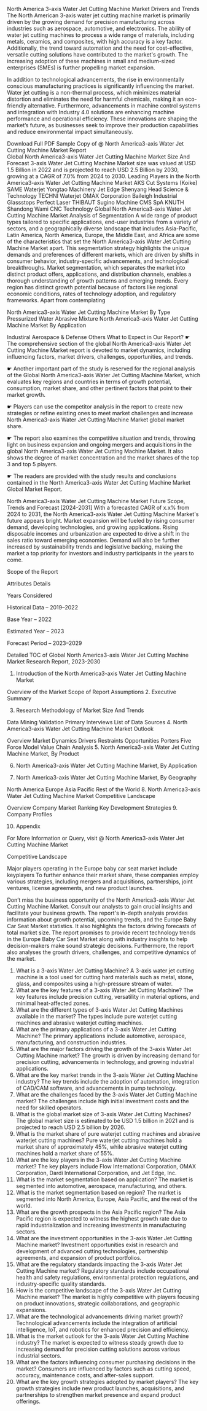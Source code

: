 North America 3-axis Water Jet Cutting Machine Market Drivers and Trends
The North American 3-axis water jet cutting machine market is primarily driven by the growing demand for precision manufacturing across industries such as aerospace, automotive, and electronics. The ability of water jet cutting machines to process a wide range of materials, including metals, ceramics, and composites, with high accuracy is a key factor. Additionally, the trend toward automation and the need for cost-effective, versatile cutting solutions have contributed to the market's growth. The increasing adoption of these machines in small and medium-sized enterprises (SMEs) is further propelling market expansion.

In addition to technological advancements, the rise in environmentally conscious manufacturing practices is significantly influencing the market. Water jet cutting is a non-thermal process, which minimizes material distortion and eliminates the need for harmful chemicals, making it an eco-friendly alternative. Furthermore, advancements in machine control systems and integration with Industry 4.0 solutions are enhancing machine performance and operational efficiency. These innovations are shaping the market’s future, as businesses seek to improve their production capabilities and reduce environmental impact simultaneously.

Download Full PDF Sample Copy of @ North America3-axis Water Jet Cutting Machine Market Report  
Global North America3-axis Water Jet Cutting Machine Market Size And Forecast
3-axis Water Jet Cutting Machine Market size was valued at USD 1.5 Billion in 2022 and is projected to reach USD 2.5 Billion by 2030, growing at a CAGR of 7.0% from 2024 to 2030.
Leading Players in the North America3-axis Water Jet Cutting Machine Market
AKS Cut Systems (Koike)
SAME Waterjet
Yongtao Machinery
Jet Edge
Shenyang Head Science & Technology
TECHNI Waterjet
OMAX Corporation
Baileigh Industrial
Glassstops
Perfect Laser
THIBAUT
Sugino Machine
CMS SpA
KNUTH
Shandong Wami CNC Technology
Global North America3-axis Water Jet Cutting Machine Market Analysis of Segmentation
A wide range of product types tailored to specific applications, end-user industries from a variety of sectors, and a geographically diverse landscape that includes Asia-Pacific, Latin America, North America, Europe, the Middle East, and Africa are some of the characteristics that set the North America3-axis Water Jet Cutting Machine Market apart. This segmentation strategy highlights the unique demands and preferences of different markets, which are driven by shifts in consumer behavior, industry-specific advancements, and technological breakthroughs. Market segmentation, which separates the market into distinct product offers, applications, and distribution channels, enables a thorough understanding of growth patterns and emerging trends. Every region has distinct growth potential because of factors like regional economic conditions, rates of technology adoption, and regulatory frameworks. Apart from contemplating

North America3-axis Water Jet Cutting Machine Market By Type
Pressurized Water
Abrasive Mixture
North America3-axis Water Jet Cutting Machine Market By Application

Industiral
Aerospace & Defense
Others
What to Expect in Our Report?
☛ The comprehensive section of the global North America3-axis Water Jet Cutting Machine Market report is devoted to market dynamics, including influencing factors, market drivers, challenges, opportunities, and trends.

☛ Another important part of the study is reserved for the regional analysis of the Global North America3-axis Water Jet Cutting Machine Market, which evaluates key regions and countries in terms of growth potential, consumption, market share, and other pertinent factors that point to their market growth.

☛ Players can use the competitor analysis in the report to create new strategies or refine existing ones to meet market challenges and increase North America3-axis Water Jet Cutting Machine Market global market share.

☛ The report also examines the competitive situation and trends, throwing light on business expansion and ongoing mergers and acquisitions in the global North America3-axis Water Jet Cutting Machine Market. It also shows the degree of market concentration and the market shares of the top 3 and top 5 players.

☛ The readers are provided with the study results and conclusions contained in the North America3-axis Water Jet Cutting Machine Market Global Market Report.

North America3-axis Water Jet Cutting Machine Market Future Scope, Trends and Forecast [2024-2031]
With a forecasted CAGR of x.x% from 2024 to 2031, the North America3-axis Water Jet Cutting Machine Market's future appears bright. Market expansion will be fueled by rising consumer demand, developing technologies, and growing applications. Rising disposable incomes and urbanization are expected to drive a shift in the sales ratio toward emerging economies. Demand will also be further increased by sustainability trends and legislative backing, making the market a top priority for investors and industry participants in the years to come.

Scope of the Report

Attributes Details

Years Considered

Historical Data – 2019–2022

Base Year – 2022

Estimated Year – 2023

Forecast Period – 2023–2029

Detailed TOC of Global North America3-axis Water Jet Cutting Machine Market Research Report, 2023-2030
1. Introduction of the North America3-axis Water Jet Cutting Machine Market

Overview of the Market
Scope of Report
Assumptions
2. Executive Summary

3. Research Methodology of Market Size And Trends

Data Mining
Validation
Primary Interviews
List of Data Sources
4. North America3-axis Water Jet Cutting Machine Market Outlook

Overview
Market Dynamics
Drivers
Restraints
Opportunities
Porters Five Force Model
Value Chain Analysis
5. North America3-axis Water Jet Cutting Machine Market, By Product

6. North America3-axis Water Jet Cutting Machine Market, By Application

7. North America3-axis Water Jet Cutting Machine Market, By Geography

North America
Europe
Asia Pacific
Rest of the World
8. North America3-axis Water Jet Cutting Machine Market Competitive Landscape

Overview
Company Market Ranking
Key Development Strategies
9. Company Profiles

10. Appendix

For More Information or Query, visit @ North America3-axis Water Jet Cutting Machine Market

Competitive Landscape

Major players operating in the Europe baby car seat market include keyplayers To further enhance their market share, these companies employ various strategies, including mergers and acquisitions, partnerships, joint ventures, license agreements, and new product launches.

Don’t miss the business opportunity of the North America3-axis Water Jet Cutting Machine Market. Consult our analysts to gain crucial insights and facilitate your business growth.
The report's in-depth analysis provides information about growth potential, upcoming trends, and the Europe Baby Car Seat Market statistics. It also highlights the factors driving forecasts of total market size. The report promises to provide recent technology trends in the Europe Baby Car Seat Market along with industry insights to help decision-makers make sound strategic decisions. Furthermore, the report also analyses the growth drivers, challenges, and competitive dynamics of the market.

1. What is a 3-axis Water Jet Cutting Machine?
A 3-axis water jet cutting machine is a tool used for cutting hard materials such as metal, stone, glass, and composites using a high-pressure stream of water.
2. What are the key features of a 3-axis Water Jet Cutting Machine?
The key features include precision cutting, versatility in material options, and minimal heat-affected zones.
3. What are the different types of 3-axis Water Jet Cutting Machines available in the market?
The types include pure waterjet cutting machines and abrasive waterjet cutting machines.
4. What are the primary applications of a 3-axis Water Jet Cutting Machine?
The primary applications include automotive, aerospace, manufacturing, and construction industries.
5. What are the major factors driving the growth of the 3-axis Water Jet Cutting Machine market?
The growth is driven by increasing demand for precision cutting, advancements in technology, and growing industrial applications.
6. What are the key market trends in the 3-axis Water Jet Cutting Machine industry?
The key trends include the adoption of automation, integration of CAD/CAM software, and advancements in pump technology.
7. What are the challenges faced by the 3-axis Water Jet Cutting Machine market?
The challenges include high initial investment costs and the need for skilled operators.
8. What is the global market size of 3-axis Water Jet Cutting Machines?
The global market size is estimated to be USD 1.5 billion in 2021 and is projected to reach USD 2.5 billion by 2026.
9. What is the market share of pure waterjet cutting machines and abrasive waterjet cutting machines?
Pure waterjet cutting machines hold a market share of approximately 45%, while abrasive waterjet cutting machines hold a market share of 55%.
10. What are the key players in the 3-axis Water Jet Cutting Machine market?
The key players include Flow International Corporation, OMAX Corporation, Dardi International Corporation, and Jet Edge, Inc.
11. What is the market segmentation based on application?
The market is segmented into automotive, aerospace, manufacturing, and others.
12. What is the market segmentation based on region?
The market is segmented into North America, Europe, Asia Pacific, and the rest of the world.
13. What are the growth prospects in the Asia Pacific region?
The Asia Pacific region is expected to witness the highest growth rate due to rapid industrialization and increasing investments in manufacturing sectors.
14. What are the investment opportunities in the 3-axis Water Jet Cutting Machine market?
Investment opportunities exist in research and development of advanced cutting technologies, partnership agreements, and expansion of product portfolios.
15. What are the regulatory standards impacting the 3-axis Water Jet Cutting Machine market?
Regulatory standards include occupational health and safety regulations, environmental protection regulations, and industry-specific quality standards.
16. How is the competitive landscape of the 3-axis Water Jet Cutting Machine market?
The market is highly competitive with players focusing on product innovations, strategic collaborations, and geographic expansions.
17. What are the technological advancements driving market growth?
Technological advancements include the integration of artificial intelligence, IoT, and robotics for enhanced precision and efficiency.
18. What is the market outlook for the 3-axis Water Jet Cutting Machine industry?
The market is expected to witness steady growth due to increasing demand for precision cutting solutions across various industrial sectors.
19. What are the factors influencing consumer purchasing decisions in the market?
Consumers are influenced by factors such as cutting speed, accuracy, maintenance costs, and after-sales support.
20. What are the key growth strategies adopted by market players?
The key growth strategies include new product launches, acquisitions, and partnerships to strengthen market presence and expand product offerings.
